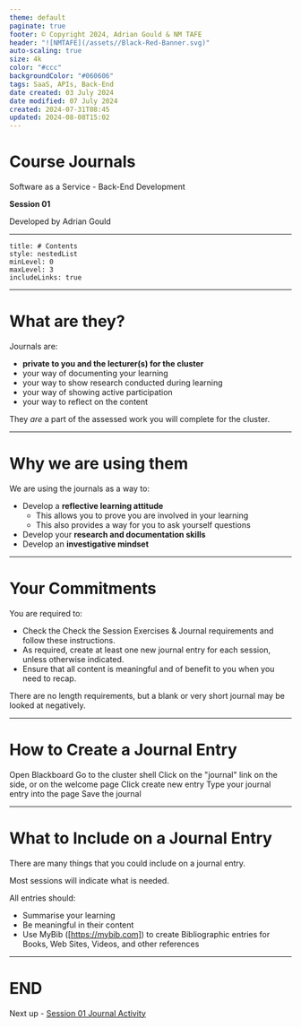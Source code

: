```yaml
---
theme: default
paginate: true
footer: © Copyright 2024, Adrian Gould & NM TAFE
header: "![NMTAFE](/assets//Black-Red-Banner.svg)"
auto-scaling: true
size: 4k
color: "#ccc"
backgroundColor: "#060606"
tags: SaaS, APIs, Back-End
date created: 03 July 2024
date modified: 07 July 2024
created: 2024-07-31T08:45
updated: 2024-08-08T15:02
---
```


# Course Journals

Software as a Service - Back-End Development

**Session 01**

Developed by Adrian Gould

---

```table-of-contents
title: # Contents
style: nestedList
minLevel: 0
maxLevel: 3
includeLinks: true
```

---

# What are they?

Journals are:

- **private to you and the lecturer(s) for the cluster**
- your way of documenting your learning
- your way to show research conducted during learning
- your way of showing active participation
- your way to reflect on the content

They *are* a part of the assessed work you will complete for the cluster.

---

# Why we are using them

We are using the journals as a way to:

- Develop a **reflective learning attitude**
	- This allows you to prove you are involved in your learning
	- This also provides a way for you to ask yourself questions
- Develop your **research and documentation skills**
- Develop an **investigative mindset**


---

# Your Commitments

You are required to:

- Check the Check the Session Exercises & Journal requirements and follow these instructions.
- As required, create at least one new journal entry for each session, unless otherwise indicated.
- Ensure that all content is meaningful and of benefit to you when you need to recap.

There are no length requirements, but a blank or very short journal may be looked at negatively.

---

# How to Create a Journal Entry

Open Blackboard
Go to the cluster shell
Click on the "journal" link on the side, or on the welcome page
Click create new entry
Type your journal entry into the page
Save the journal

---

# What to Include on a Journal Entry

There are many things that you could include on a journal entry.

Most sessions will indicate what is needed.

All entries should:

- Summarise your learning
- Be meaningful in their content
- Use MyBib ([https://mybib.com]) to create Bibliographic entries for Books, Web Sites, Videos, and other references


---

# END

Next up - [Session 01 Journal Activity](S01-Exercises-and-Journal-Entry.md)
